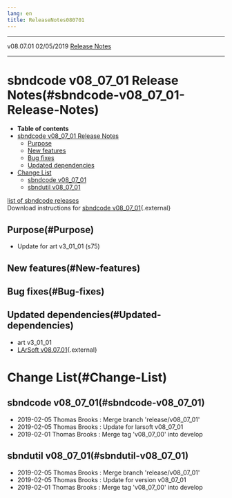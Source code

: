 ```yaml
---
lang: en
title: ReleaseNotes080701
---
```


  ----------- ------------ -- -- ------------------------------------------------------
  v08.07.01   02/05/2019         [Release Notes](ReleaseNotes080701.html)
  ----------- ------------ -- -- ------------------------------------------------------



sbndcode v08\_07\_01 Release Notes(#sbndcode-v08_07_01-Release-Notes)
======================================================================================

-   **Table of contents**
-   [sbndcode v08\_07\_01 Release
    Notes](#sbndcode-v08_07_01-Release-Notes)
    -   [Purpose](#Purpose)
    -   [New features](#New-features)
    -   [Bug fixes](#Bug-fixes)
    -   [Updated dependencies](#Updated-dependencies)
-   [Change List](#Change-List)
    -   [sbndcode v08\_07\_01](#sbndcode-v08_07_01)
    -   [sbndutil v08\_07\_01](#sbndutil-v08_07_01)

[list of sbndcode
releases](List_of_SBND_code_releases.html)\
Download instructions for [sbndcode
v08\_07\_01](http://scisoft.fnal.gov/scisoft/bundles/sbnd/v08_07_01/sbndcode-v08_07_01.html){.external}



Purpose(#Purpose)
----------------------------------

-   Update for art v3\_01\_01 (s75)



New features(#New-features)
--------------------------------------------



Bug fixes(#Bug-fixes)
--------------------------------------



Updated dependencies(#Updated-dependencies)
------------------------------------------------------------

-   art v3\_01\_01
-   [LArSoft
    v08.07.01](https://cdcvs.fnal.gov/redmine/projects/larsoft/wiki/ReleaseNotes080701){.external}



Change List(#Change-List)
==========================================



sbndcode v08\_07\_01(#sbndcode-v08_07_01)
----------------------------------------------------------

-   2019-02-05 Thomas Brooks : Merge branch \'release/v08\_07\_01\'
-   2019-02-05 Thomas Brooks : Update for larsoft v08\_07\_01
-   2019-02-01 Thomas Brooks : Merge tag \'v08\_07\_00\' into develop



sbndutil v08\_07\_01(#sbndutil-v08_07_01)
----------------------------------------------------------

-   2019-02-05 Thomas Brooks : Merge branch \'release/v08\_07\_01\'
-   2019-02-05 Thomas Brooks : Update for version v08\_07\_01
-   2019-02-01 Thomas Brooks : Merge tag \'v08\_07\_00\' into develop
